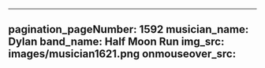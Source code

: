 ------
pagination_pageNumber: 1592
musician_name: Dylan
band_name: Half Moon Run
img_src: images/musician1621.png
onmouseover_src: 
------